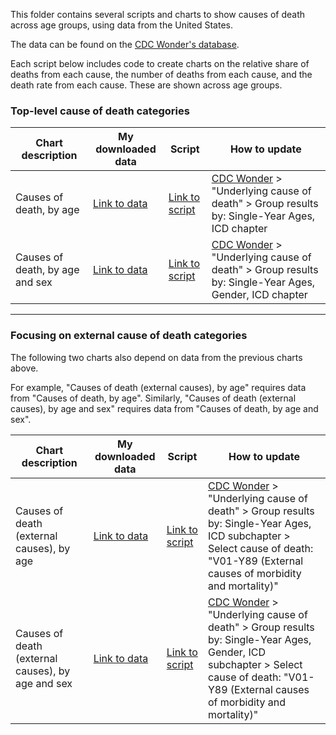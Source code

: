 This folder contains several scripts and charts to show causes of death across age groups, using data from the United States.

The data can be found on the [CDC Wonder's database](https://wonder.cdc.gov/).

Each script below includes code to create charts on the relative share of deaths from each cause, the number of deaths from each cause, and the death rate from each cause. These are shown across age groups.

### Top-level cause of death categories

| Chart description  | My downloaded data | Script | How to update |
|------------|-------------------|------------------|---------------|
| Causes of death, by age | [Link to data](https://wonder.cdc.gov/controller/saved/D158/D387F463) | [Link to script](https://github.com/saloni-nd/scientific-discovery/blob/main/cause-of-death-lifespan/cause-of-death-lifespan-area-chart-both-sexes.R) | [CDC Wonder](https://wonder.cdc.gov/) > "Underlying cause of death" > Group results by: Single-Year Ages, ICD chapter |
| Causes of death, by age and sex | [Link to data](https://wonder.cdc.gov/controller/saved/D158/D387F462) | [Link to script](https://github.com/saloni-nd/scientific-discovery/blob/main/cause-of-death-lifespan/cause-of-death-lifespan-area-chart-by-sex.R) | [CDC Wonder](https://wonder.cdc.gov/) > "Underlying cause of death" > Group results by: Single-Year Ages, Gender, ICD chapter |

---

### Focusing on external cause of death categories

The following two charts also depend on data from the previous charts above. 

For example, "Causes of death (external causes), by age" requires data from "Causes of death, by age". Similarly, "Causes of death (external causes), by age and sex" requires data from "Causes of death, by age and sex".

| Chart description  | My downloaded data | Script | How to update |
|------------|-------------------|------------------|---------------|
| Causes of death (external causes), by age | [Link to data](https://wonder.cdc.gov/controller/saved/D158/D387F464) | [Link to script](https://github.com/saloni-nd/scientific-discovery/blob/main/cause-of-death-lifespan/causes-of-death-both-sexes-external-causes-focus.R) | [CDC Wonder](https://wonder.cdc.gov/) > "Underlying cause of death" > Group results by: Single-Year Ages, ICD subchapter > Select cause of death: "V01-Y89 (External causes of morbidity and mortality)" |
| Causes of death (external causes), by age and sex | [Link to data](https://wonder.cdc.gov/controller/saved/D158/D387F465) | [Link to script](https://github.com/saloni-nd/scientific-discovery/blob/main/cause-of-death-lifespan/causes-of-death-by-sex-external-causes-focus.R) | [CDC Wonder](https://wonder.cdc.gov/) > "Underlying cause of death" > Group results by: Single-Year Ages, Gender, ICD subchapter > Select cause of death: "V01-Y89 (External causes of morbidity and mortality)" |
